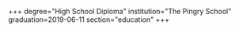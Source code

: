 +++
degree="High School Diploma"
institution="The Pingry School"
graduation=2019-06-11
section="education"
+++

<!-- - Cum Laude
- Captain of Varsity Cross Country, Squash, and Track & Field teams
- Member of Pingry Federal Credit Union, research teams, and Peer Leadership program -->